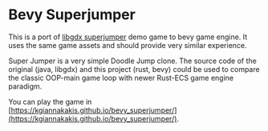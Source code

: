 # Bevy Superjumper

This is a port of [libgdx superjumper](https://github.com/libgdx/libgdx-demo-superjumper) demo game to bevy game engine. It uses the same game assets and should provide very similar experience.

Super Jumper is a very simple Doodle Jump clone. The source code of the original (java, libgdx) and this project (rust, bevy) could be used to compare the classic OOP-main game loop with newer Rust-ECS game engine paradigm.

You can play the game in [https://kgiannakakis.github.io/bevy_superjumper/](https://kgiannakakis.github.io/bevy_superjumper/).